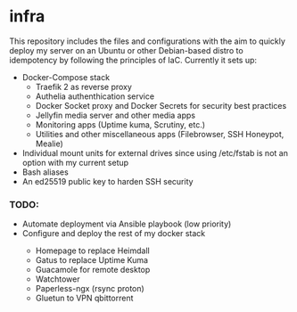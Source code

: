 <h1>infra</h1>
<p>This repository includes the files and configurations with the aim to quickly deploy my server on an Ubuntu or other Debian-based distro to idempotency by following the principles of IaC.<brA>
Currently it sets up:</p>
<ul>
    <li>Docker-Compose stack
        <ul>
            <li>Traefik 2 as reverse proxy</li>
            <li>Authelia authenthication service</li>
            <li>Docker Socket proxy and Docker Secrets for security best practices</li>
            <li>Jellyfin media server and other media apps</li>
            <li>Monitoring apps (Uptime kuma, Scrutiny, etc.)</li>
            <li>Utilities and other miscellaneous apps (Filebrowser, SSH Honeypot, Mealie)</li>
        </ul>
    </li>
    <li>Individual mount units for external drives since using /etc/fstab is not an option with my current setup</li>
    <li>Bash aliases</li>
    <li>An ed25519 public key to harden SSH security</li>
</ul>
<h3>TODO:</h3>
<ul>
    <li> Automate deployment via Ansible playbook (low priority)</li>
    <li> Configure and deploy the rest of my docker stack </li>
    <ul>
        <li>Homepage to replace Heimdall</li>
        <li>Gatus to replace Uptime Kuma</li>
        <li>Guacamole for remote desktop</li>
        <li>Watchtower</li>
        <li>Paperless-ngx (rsync proton)</li>
        <li>Gluetun to VPN qbittorrent</li>
    </ul>
<ul>
